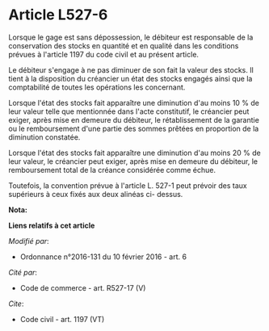 # Article L527-6

Lorsque le gage est sans dépossession, le débiteur est responsable de la conservation des stocks en quantité et en qualité
dans les conditions prévues à l'article 1197 du code civil et au présent article. 

Le débiteur s'engage à ne pas diminuer de son fait la valeur des stocks. Il tient à la disposition du créancier un état des
stocks engagés ainsi que la comptabilité de toutes les opérations les concernant. 

Lorsque l'état des stocks fait apparaître une diminution d'au moins 10 % de leur valeur telle que mentionnée dans l'acte
constitutif, le créancier peut exiger, après mise en demeure du débiteur, le rétablissement de la garantie ou le
remboursement d'une partie des sommes prêtées en proportion de la diminution constatée. 

Lorsque l'état des stocks fait apparaître une diminution d'au moins 20 % de leur valeur, le créancier peut exiger, après mise
en demeure du débiteur, le remboursement total de la créance considérée comme échue. 

Toutefois, la convention prévue à l'article L. 527-1 peut prévoir des taux supérieurs à ceux fixés aux deux alinéas ci-
dessus.

**Nota:**



**Liens relatifs à cet article**

_Modifié par_:

  - Ordonnance n°2016-131 du 10 février 2016 - art. 6

_Cité par_:

  - Code de commerce - art. R527-17 (V)

_Cite_:

  - Code civil - art. 1197 (VT)

